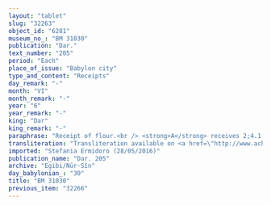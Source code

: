 ```yaml
---
layout: "tablet"
slug: "32263"
object_id: "6281"
museum_no_: "BM 31030"
publication: "Dar."
text_number: "205"
period: "Each"
place_of_issue: "Babylon city"
type_and_content: "Receipts"
day_remark: "-"
month: "VI"
month_remark: "-"
year: "6"
year_remark: "-"
king: "Dar"
king_remark: "-"
paraphrase: "Receipt of flour.<br /> <strong>A</strong> receives 2;4.1 kor (c. 510 l) of flour, together with 1;2.3 kor (c. 270 l.) of &hellip;. [uncl.] from <strong>B</strong>. Names of 3 witnesses and the scribe.<br /> &nbsp;<br /> <strong>A </strong>= Arad-Nab&ucirc;/Ki-Bēl//A&scaron;kāpu; <strong>B </strong>= Marduk-nāṣir-apli/Itti-Marduk-balāṭu//Egibi"
transliteration: "Transliteration available on <a href=\"http://www.achemenet.com/en/item/?/textual-sources/texts-by-regions/babylonia/babylon/1656579\" target=\"_blank\">Achemenet</a>"
imported: "Stefania Ermidoro (28/05/2016)"
publication_name: "Dar. 205"
archive: "Egibi/Nūr-Sîn"
day_babylonian_: "30"
title: "BM 31030"
previous_item: "32266"
---
```

